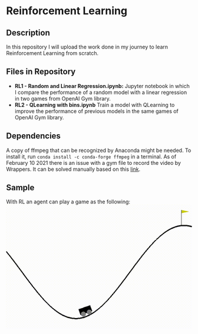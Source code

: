 # Reinforcement Learning

## Description
In this repository I will upload the work done in my journey to learn Reinforcement Learning from scratch.

## Files in Repository
* **RL1 - Random and Linear Regression.ipynb:** Jupyter notebook in which I compare the performance of a random model with a linear regression in two games from OpenAI Gym library.
* **RL2 - QLearning with bins.ipynb** Train a model with QLearning to improve the performance of previous models in the same games of OpenAI Gym library.

## Dependencies
A copy of ffmpeg that can be recognized by Anaconda might be needed. To install it, run `conda install -c conda-forge ffmpeg` in a terminal.
As of February 10 2021 there is an issue with a gym file to record the video by Wrappers. It can be solved manually based on this [link](https://github.com/openai/gym/issues/1925).

## Sample
With RL an agent can play a game as the following:
![](videos/sample.gif)
